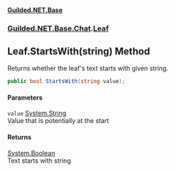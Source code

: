 #### [Guilded.NET.Base](Guilded_NET_Base.md 'Guilded.NET.Base')
### [Guilded.NET.Base.Chat](Guilded_NET_Base.md#Guilded_NET_Base_Chat 'Guilded.NET.Base.Chat').[Leaf](Leaf.md 'Guilded.NET.Base.Chat.Leaf')
## Leaf.StartsWith(string) Method
Returns whether the leaf's text starts with given string.  
```csharp
public bool StartsWith(string value);
```
#### Parameters
<a name='Guilded_NET_Base_Chat_Leaf_StartsWith(string)_value'></a>
`value` [System.String](https://docs.microsoft.com/en-us/dotnet/api/System.String 'System.String')  
Value that is potentially at the start
  
#### Returns
[System.Boolean](https://docs.microsoft.com/en-us/dotnet/api/System.Boolean 'System.Boolean')  
Text starts with string
